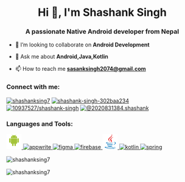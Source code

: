 <h1 align="center">Hi 👋, I'm Shashank Singh</h1>
<h3 align="center">A passionate Native Android developer from Nepal</h3>

- 👯 I’m looking to collaborate on **Android Development**

- 💬 Ask me about **Android,Java,Kotlin**

- 📫 How to reach me **sasanksingh2074@gmail.com**

<h3 align="left">Connect with me:</h3>
<p align="left">
<a href="https://dev.to/shashanksing7" target="blank"><img align="center" src="https://raw.githubusercontent.com/rahuldkjain/github-profile-readme-generator/master/src/images/icons/Social/devto.svg" alt="shashanksing7" height="30" width="40" /></a>
<a href="https://linkedin.com/in/shashank-singh-302baa234" target="blank"><img align="center" src="https://raw.githubusercontent.com/rahuldkjain/github-profile-readme-generator/master/src/images/icons/Social/linked-in-alt.svg" alt="shashank-singh-302baa234" height="30" width="40" /></a>
<a href="https://stackoverflow.com/users/10937527/shashank-singh" target="blank"><img align="center" src="https://raw.githubusercontent.com/rahuldkjain/github-profile-readme-generator/master/src/images/icons/Social/stack-overflow.svg" alt="10937527/shashank-singh" height="30" width="40" /></a>
<a href="https://medium.com/@2020831384.shashank" target="blank"><img align="center" src="https://raw.githubusercontent.com/rahuldkjain/github-profile-readme-generator/master/src/images/icons/Social/medium.svg" alt="@2020831384.shashank" height="30" width="40" /></a>
</p>

<h3 align="left">Languages and Tools:</h3>
<p align="left"> <a href="https://developer.android.com" target="_blank" rel="noreferrer"> <img src="https://raw.githubusercontent.com/devicons/devicon/master/icons/android/android-original-wordmark.svg" alt="android" width="40" height="40"/> </a> <a href="https://appwrite.io" target="_blank" rel="noreferrer"> <img src="https://www.vectorlogo.zone/logos/appwriteio/appwriteio-icon.svg" alt="appwrite" width="40" height="40"/> </a> <a href="https://www.figma.com/" target="_blank" rel="noreferrer"> <img src="https://www.vectorlogo.zone/logos/figma/figma-icon.svg" alt="figma" width="40" height="40"/> </a> <a href="https://firebase.google.com/" target="_blank" rel="noreferrer"> <img src="https://www.vectorlogo.zone/logos/firebase/firebase-icon.svg" alt="firebase" width="40" height="40"/> </a> <a href="https://www.java.com" target="_blank" rel="noreferrer"> <img src="https://raw.githubusercontent.com/devicons/devicon/master/icons/java/java-original.svg" alt="java" width="40" height="40"/> </a> <a href="https://kotlinlang.org" target="_blank" rel="noreferrer"> <img src="https://www.vectorlogo.zone/logos/kotlinlang/kotlinlang-icon.svg" alt="kotlin" width="40" height="40"/> </a> <a href="https://spring.io/" target="_blank" rel="noreferrer"> <img src="https://www.vectorlogo.zone/logos/springio/springio-icon.svg" alt="spring" width="40" height="40"/> </a> </p>

<p><img align="center" src="https://github-readme-stats.vercel.app/api/top-langs?username=shashanksing7&show_icons=true&locale=en&layout=compact" alt="shashanksing7" /></p>

<p><img align="center" src="https://github-readme-streak-stats.herokuapp.com/?user=shashanksing7&" alt="shashanksing7" /></p>

